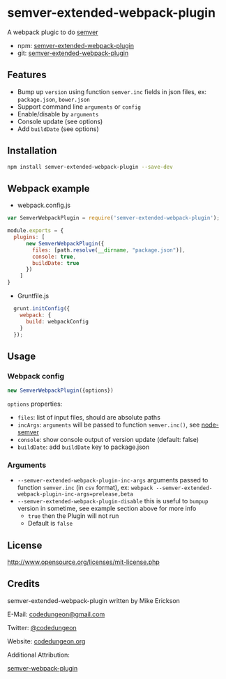 # semver-extended-webpack-plugin
A webpack plugic to do [semver](http://semver.org)

- npm: [semver-extended-webpack-plugin](https://www.npmjs.com/package/semver-extended-webpack-plugin)
- git: [semver-extended-webpack-plugin](https://github.com/mikeerickson/semver-extended-webpack-plugin)

## Features
- Bump up `version` using function `semver.inc` fields in json files, ex: `package.json`, `bower.json`
- Support command line `arguments` or `config`
- Enable/disable by `arguments`
- Console update (see options)
- Add `buildDate` (see options)

## Installation
```bash
npm install semver-extended-webpack-plugin --save-dev
```

## Webpack example
- webpack.config.js
``` javascript
var SemverWebpackPlugin = require('semver-extended-webpack-plugin');

module.exports = {
  plugins: [
      new SemverWebpackPlugin({
        files: [path.resolve(__dirname, "package.json")],
        console: true,
        buildDate: true
      })
    ]
}
```

- Gruntfile.js
```javascript
  grunt.initConfig({
    webpack: {
      build: webpackConfig
    }
  });
```


## Usage
### Webpack config
```javascript
new SemverWebpackPlugin({options})
```
`options` properties:
- `files`: list of input files, should are absolute paths
- `incArgs`: `arguments` will be passed to function `semver.inc()`, see [node-semver](https://github.com/npm/node-semver)
- `console`: show console output of version update (default: false)
- `buildDate`: add `buildDate` key to package.json

### Arguments
- `--semver-extended-webpack-plugin-inc-args` arguments passed to function `semver.inc` (in `csv` format), ex: `webpack --semver-extended-webpack-plugin-inc-args=prelease,beta`
- `--semver-extended-webpack-plugin-disable` this is useful to `bumpup` version in sometime, see example section above for more info
  - `true` then the Plugin will not run
  - Default is `false`

## License
http://www.opensource.org/licenses/mit-license.php

## Credits

semver-extended-webpack-plugin written by Mike Erickson

E-Mail: [codedungeon@gmail.com](mailto:codedungeon@gmail.com)

Twitter: [@codedungeon](http://twitter.com/codedungeon)

Website: [codedungeon.org](http://codedungeon.org)

Additional Attribution:

[semver-webpack-plugin](https://www.npmjs.com/package/semver-webpack-plugin)
